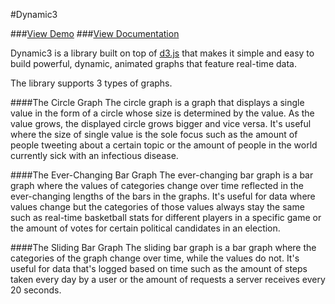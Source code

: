 #Dynamic3

###[View Demo](http://jeffreychan637.github.io)
###[View Documentation](http://jeffreychan637.github.io/documentation.html)

Dynamic3 is a library built on top of [d3.js](http://d3js.org/) that makes it simple and easy to build powerful, dynamic, animated graphs that feature real-time data.

The library supports 3 types of graphs.

####The Circle Graph
The circle graph is a graph that displays a single value in the form of a circle whose size is determined by the value. As the value grows, the displayed circle grows bigger and vice versa. It's useful where the size of single value is the sole focus such as the amount of people tweeting about a certain topic or the amount of people in the world currently sick with an infectious disease.

####The Ever-Changing Bar Graph
The ever-changing bar graph is a bar graph where the values of categories change over time reflected in the ever-changing lengths of the bars in the graphs. It's useful for data where values change but the categories of those values always stay the same such as real-time basketball stats for different players in a specific game or the amount of votes for certain political candidates in an election.

####The Sliding Bar Graph
The sliding bar graph is a bar graph where the categories of the graph change over time, while the values do not. It's useful for data that's logged based on time such as the amount of steps taken every day by a user or the amount of requests a server receives every 20 seconds.
